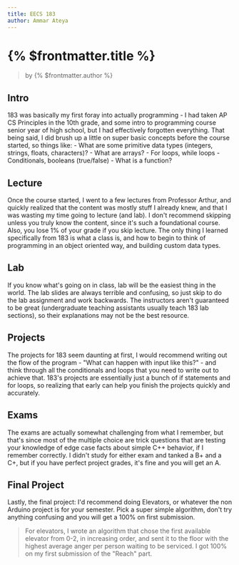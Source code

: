 ```yaml
---
title: EECS 183
author: Ammar Ateya
---
```


# {% $frontmatter.title %}

> by {% $frontmatter.author %}

## Intro

183 was basically my first foray into actually programming - I had taken AP CS Principles in the 10th grade, and some intro to programming course senior year of high school, but I had effectively forgotten everything. That being said, I did brush up a little on super basic concepts before the course started, so things like: - What are some primitive data types (integers, strings, floats, characters)? - What are arrays? - For loops, while loops - Conditionals, booleans (true/false) - What is a function?

## Lecture

Once the course started, I went to a few lectures from Professor Arthur, and quickly realized that the content was mostly stuff I already knew, and that I was wasting my time going to lecture (and lab). I don't recommend skipping unless you truly know the content, since it's such a foundational course. Also, you lose 1% of your grade if you skip lecture. The only thing I learned specifically from 183 is what a class is, and how to begin to think of programming in an object oriented way, and building custom data types.

## Lab

If you know what's going on in class, lab will be the easiest thing in the world. The lab slides are always terrible and confusing, so just skip to do the lab assignment and work backwards. The instructors aren't guaranteed to be great (undergraduate teaching assistants usually teach 183 lab sections), so their explanations may not be the best resource.

## Projects

The projects for 183 seem daunting at first, I would recommend writing out the flow of the program - "What can happen with input like this?" - and think through all the conditionals and loops that you need to write out to achieve that. 183's projects are essentially just a bunch of if statements and for loops, so realizing that early can help you finish the projects quickly and accurately.

## Exams

The exams are actually somewhat challenging from what I remember, but that's since most of the multiple choice are trick questions that are testing your knowledge of edge case facts about simple C++ behavior, if I remember correctly. I didn't study for either exam and tanked a B+ and a C+, but if you have perfect project grades, it's fine and you will get an A.

## Final Project

Lastly, the final project: I'd recommend doing Elevators, or whatever the non Arduino project is for your semester. Pick a super simple algorithm, don't try anything confusing and you will get a 100% on first submission.

> For elevators, I wrote an algorithm that chose the first available elevator from 0-2, in increasing order, and sent it to the floor with the highest average anger per person waiting to be serviced. I got 100% on my first submission of the "Reach" part.
